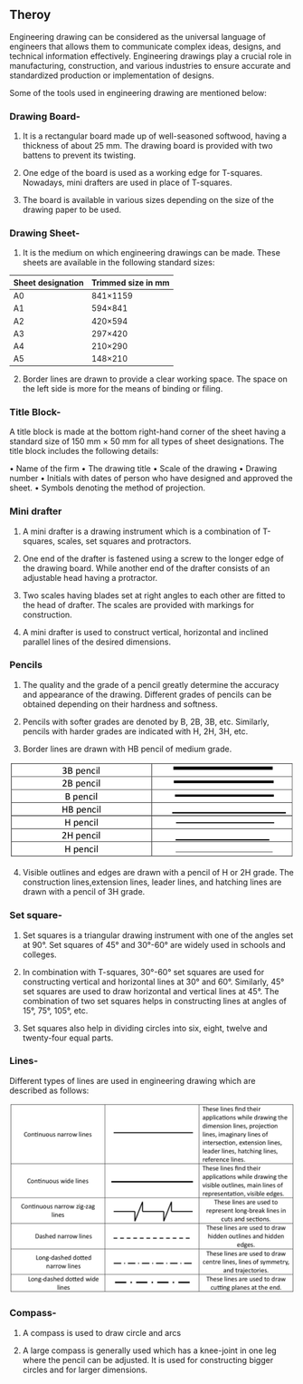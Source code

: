 ## Theroy

Engineering drawing can be considered as the universal language of engineers that allows them to 
communicate complex ideas, designs, and technical information effectively. Engineering drawings 
play a crucial role in manufacturing, construction, and various industries to ensure accurate and 
standardized production or implementation of designs.

Some of the tools used in engineering drawing are mentioned below:

### Drawing Board-

1. It is a rectangular board made up of well-seasoned softwood, having a thickness of about 25 mm. The drawing board is provided with two battens to prevent its twisting. 

2. One edge of the board is used as a working edge for T-squares. Nowadays, mini drafters are 
used in place of T-squares.

3. The board is available in various sizes depending on the size of the drawing paper to be 
used. 

### Drawing Sheet-

1. It is the medium on which engineering drawings can be made. These sheets are available in 
the following standard sizes: 

| Sheet designation  | Trimmed size in mm  | 
|--------------------|---------------------|
|    A0              |            841×1159 |
|    A1              |            594×841  |
|    A2              |            420×594  |
|    A3              |            297×420  |
|    A4              |            210×290  |
|    A5              |            148×210  |

2. Border lines are drawn to provide a clear working space. The space on the left side is more for the means of binding or filing. 

### Title Block-

A title block is made at the bottom right-hand corner of the sheet having a standard size of 150 mm × 50 mm for all types of sheet designations. The title block includes the following details: 

• Name of the firm
• The drawing title
• Scale of the drawing
• Drawing number
• Initials with dates of person who have designed and approved the sheet. 
• Symbols denoting the method of projection. 

### Mini drafter

1. A mini drafter is a drawing instrument which is a combination of T-squares, scales, 
set squares and protractors. 

2. One end of the drafter is fastened using a screw to the longer edge of the drawing 
board. While another end of the drafter consists of an adjustable head having a 
protractor. 

3. Two scales having blades set at right angles to each other are fitted to the head of 
drafter. The scales are provided with markings for construction. 

4. A mini drafter is used to construct vertical, horizontal and inclined parallel lines of 
the desired dimensions. 

### Pencils

1. The quality and the grade of a pencil greatly determine the accuracy and appearance of the 
drawing. Different grades of pencils can be obtained depending on their hardness and 
softness.

2. Pencils with softer grades are denoted by B, 2B, 3B, etc. Similarly, pencils with harder grades are indicated with H, 2H, 3H, etc. 

3. Border lines are drawn with HB pencil of medium grade.

![Pencils line image](https://github.com/LionInTheCity14/exp-engineering-drawing-dei/blob/main/experiment/images/pencils.png?raw=true)

4. Visible outlines and edges are drawn with a pencil of H or 2H grade. The construction lines,extension lines, leader lines, and hatching lines are drawn with a pencil of 3H grade. 

### Set square- 

1. Set squares is a triangular drawing instrument with one of the angles set at 90°. Set squares of 45° and 30°-60° are widely used in schools and colleges.  

2. In combination with T-squares, 30°-60° set squares are used for constructing vertical and horizontal lines at 30° and 60°. Similarly, 45° set squares are used to draw horizontal and vertical lines at 45°. The combination of two set squares helps in constructing lines at angles of 15°, 75°, 105°, etc.  

3. Set squares also help in dividing circles into six, eight, twelve and twenty-four equal parts.  

### Lines- 

Different types of lines are used in engineering drawing which are described as follows:  

![lines image](https://github.com/LionInTheCity14/exp-engineering-drawing-dei/blob/main/experiment/images/lines.png?raw=true)

### Compass-

1. A compass is used to draw circle and arcs

2. A large compass is generally used which has a knee-joint in one leg where the pencil can be adjusted. It is used for constructing bigger circles and for larger dimensions.
